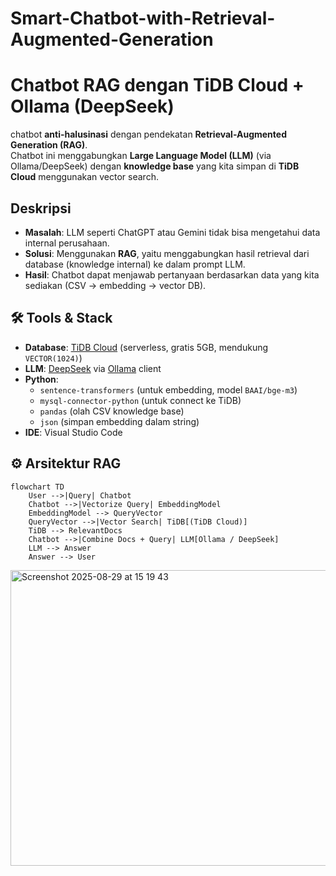 # Smart-Chatbot-with-Retrieval-Augmented-Generation

# Chatbot RAG dengan TiDB Cloud + Ollama (DeepSeek)
chatbot **anti-halusinasi** dengan pendekatan **Retrieval-Augmented Generation (RAG)**.  
Chatbot ini menggabungkan **Large Language Model (LLM)** (via Ollama/DeepSeek) dengan **knowledge base** yang kita simpan di **TiDB Cloud** menggunakan vector search.

## Deskripsi
- **Masalah**: LLM seperti ChatGPT atau Gemini tidak bisa mengetahui data internal perusahaan.
- **Solusi**: Menggunakan **RAG**, yaitu menggabungkan hasil retrieval dari database (knowledge internal) ke dalam prompt LLM.
- **Hasil**: Chatbot dapat menjawab pertanyaan berdasarkan data yang kita sediakan (CSV → embedding → vector DB).


## 🛠️ Tools & Stack
- **Database**: [TiDB Cloud](https://tidbcloud.com/) (serverless, gratis 5GB, mendukung `VECTOR(1024)`)
- **LLM**: [DeepSeek](https://www.deepseek.com/) via [Ollama](https://ollama.com/) client
- **Python**:
  - `sentence-transformers` (untuk embedding, model `BAAI/bge-m3`)
  - `mysql-connector-python` (untuk connect ke TiDB)
  - `pandas` (olah CSV knowledge base)
  - `json` (simpan embedding dalam string)
- **IDE**: Visual Studio Code


## ⚙️ Arsitektur RAG
```mermaid
flowchart TD
    User -->|Query| Chatbot
    Chatbot -->|Vectorize Query| EmbeddingModel
    EmbeddingModel --> QueryVector
    QueryVector -->|Vector Search| TiDB[(TiDB Cloud)]
    TiDB --> RelevantDocs
    Chatbot -->|Combine Docs + Query| LLM[Ollama / DeepSeek]
    LLM --> Answer
    Answer --> User
```

<img width="1293" height="473" alt="Screenshot 2025-08-29 at 15 19 43" src="https://github.com/user-attachments/assets/ae2920a6-49b6-4f4e-bd45-fcb83e2601ae" />
